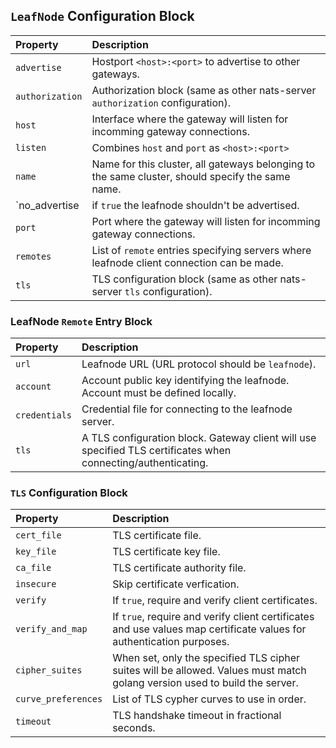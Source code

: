 ## `LeafNode` Configuration Block

| Property | Description |
| :------  | :---- |
| `advertise` | Hostport `<host>:<port>` to advertise to other gateways. |
| `authorization` | Authorization block (same as other nats-server `authorization` configuration). |
| `host` | Interface where the gateway will listen for incomming gateway connections. |
| `listen` | Combines `host` and `port` as `<host>:<port>` |
| `name` | Name for this cluster, all gateways belonging to the same cluster, should specify the same name. |
| `no_advertise | if `true` the leafnode shouldn't be advertised. |
| `port` | Port where the gateway will listen for incomming gateway connections. |
| `remotes` | List of `remote` entries specifying servers where leafnode client connection can be made. |
| `tls` | TLS configuration block (same as other nats-server `tls` configuration). |


### LeafNode `Remote` Entry Block

| Property | Description |
| :------  | :---- |
| `url` | Leafnode URL (URL protocol should be `leafnode`). |
| `account` | Account public key identifying the leafnode. Account must be defined locally. |
| `credentials` | Credential file for connecting to the leafnode server. |
| `tls` | A TLS configuration block. Gateway client will use specified TLS certificates when connecting/authenticating. |

### `TLS` Configuration Block

| Property | Description |
| :------  | :---- |
| `cert_file` | TLS certificate file. |
| `key_file` | TLS certificate key file. |
| `ca_file` | TLS certificate authority file. |
| `insecure` | Skip certificate verfication. |
| `verify` | If `true`, require and verify client certificates. |
| `verify_and_map` | If `true`, require and verify client certificates and use values map certificate values for authentication purposes. |
| `cipher_suites` | When set, only the specified TLS cipher suites will be allowed. Values must match golang version used to build the server.  |
| `curve_preferences` | List of TLS cypher curves to use in order. |
| `timeout` | TLS handshake timeout in fractional seconds. |


